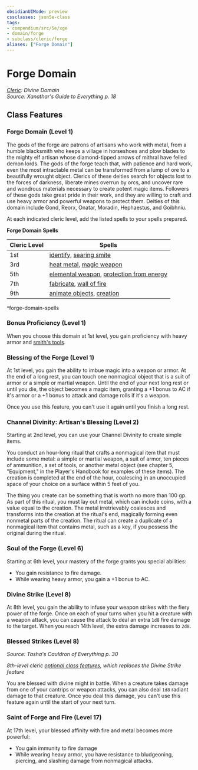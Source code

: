 ```yaml
---
obsidianUIMode: preview
cssclasses: json5e-class
tags:
- compendium/src/5e/xge
- domain/forge
- subclass/cleric/forge
aliases: ["Forge Domain"]
---
```

# Forge Domain
*[Cleric](cleric.md): Divine Domain*  
*Source: Xanathar's Guide to Everything p. 18*  


## Class Features

### Forge Domain (Level 1)

The gods of the forge are patrons of artisans who work with metal, from a humble blacksmith who keeps a village in horseshoes and plow blades to the mighty elf artisan whose diamond-tipped arrows of mithral have felled demon lords. The gods of the forge teach that, with patience and hard work, even the most intractable metal can be transformed from a lump of ore to a beautifully wrought object. Clerics of these deities search for objects lost to the forces of darkness, liberate mines overrun by orcs, and uncover rare and wondrous materials necessary to create potent magic items. Followers of these gods take great pride in their work, and they are willing to craft and use heavy armor and powerful weapons to protect them. Deities of this domain include Gond, Reorx, Onatar, Moradin, Hephaestus, and Goibhniu.

At each indicated cleric level, add the listed spells to your spells prepared.

**Forge Domain Spells**

| Cleric Level | Spells |
|--------------|--------|
| 1st | [identify](compendium/spells/identify.md), [searing smite](compendium/spells/searing-smite.md) |
| 3rd | [heat metal](compendium/spells/heat-metal.md), [magic weapon](compendium/spells/magic-weapon.md) |
| 5th | [elemental weapon](compendium/spells/elemental-weapon.md), [protection from energy](compendium/spells/protection-from-energy.md) |
| 7th | [fabricate](compendium/spells/fabricate.md), [wall of fire](compendium/spells/wall-of-fire.md) |
| 9th | [animate objects](compendium/spells/animate-objects.md), [creation](compendium/spells/creation.md) |
^forge-domain-spells

### Bonus Proficiency (Level 1)

When you choose this domain at 1st level, you gain proficiency with heavy armor and [smith's tools](compendium/items/smiths-tools.md).

### Blessing of the Forge (Level 1)

At 1st level, you gain the ability to imbue magic into a weapon or armor. At the end of a long rest, you can touch one nonmagical object that is a suit of armor or a simple or martial weapon. Until the end of your next long rest or until you die, the object becomes a magic item, granting a +1 bonus to AC if it's armor or a +1 bonus to attack and damage rolls if it's a weapon.

Once you use this feature, you can't use it again until you finish a long rest.

### Channel Divinity: Artisan's Blessing (Level 2)

Starting at 2nd level, you can use your Channel Divinity to create simple items.

You conduct an hour-long ritual that crafts a nonmagical item that must include some metal: a simple or martial weapon, a suit of armor, ten pieces of ammunition, a set of tools, or another metal object (see chapter 5, "Equipment," in the Player's Handbook for examples of these items). The creation is completed at the end of the hour, coalescing in an unoccupied space of your choice on a surface within 5 feet of you.

The thing you create can be something that is worth no more than 100 gp. As part of this ritual, you must lay out metal, which can include coins, with a value equal to the creation. The metal irretrievably coalesces and transforms into the creation at the ritual's end, magically forming even nonmetal parts of the creation. The ritual can create a duplicate of a nonmagical item that contains metal, such as a key, if you possess the original during the ritual.

### Soul of the Forge (Level 6)

Starting at 6th level, your mastery of the forge grants you special abilities:

- You gain resistance to fire damage.  
- While wearing heavy armor, you gain a +1 bonus to AC.  

### Divine Strike (Level 8)

At 8th level, you gain the ability to infuse your weapon strikes with the fiery power of the forge. Once on each of your turns when you hit a creature with a weapon attack, you can cause the attack to deal an extra `1d8` fire damage to the target. When you reach 14th level, the extra damage increases to `2d8`.

### Blessed Strikes (Level 8)
_Source: Tasha's Cauldron of Everything p. 30_

*8th-level cleric [optional class features](rules/variant-rules/optional-class-features-tce.md), which replaces the Divine Strike feature*

You are blessed with divine might in battle. When a creature takes damage from one of your cantrips or weapon attacks, you can also deal `1d8` radiant damage to that creature. Once you deal this damage, you can't use this feature again until the start of your next turn.

### Saint of Forge and Fire (Level 17)

At 17th level, your blessed affinity with fire and metal becomes more powerful:

- You gain immunity to fire damage  
- While wearing heavy armor, you have resistance to bludgeoning, piercing, and slashing damage from nonmagical attacks.